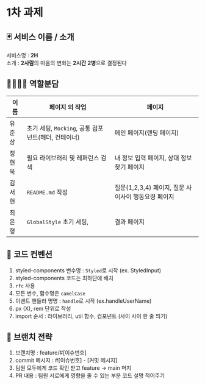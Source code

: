 # 1차 과제

## 🃏 서비스 이름 / 소개

서비스명 : **2H** <br/>
소개 : **2사람**의 마음의 변화는 **2시간** **2병**으로 결정된다

## 👨‍💻👩‍💻 역할분담

| 이름   | 페이지 외 작업                                      | 페이지                                              |
| ------ | --------------------------------------------------- | --------------------------------------------------- |
| 유준상 | 초기 세팅, `Mocking`, 공통 컴포넌트(헤더, 컨테이너) | 메인 페이지(랜딩 페이지)                            |
| 정현욱 | 필요 라이브러리 및 레퍼런스 검색                    | 내 정보 입력 페이지, 상대 정보 찾기 페이지          |
| 김서현 | `README.md` 작성                                    | 질문(1,2,3,4) 페이지, 질문 사이사이 행동요령 페이지 |
| 최은형 | `GlobalStyle` 초기 세팅,                            | 결과 페이지                                         |

## 📑 코드 컨벤션

1. styled-components 변수명 : `Styled`로 시작 (ex. StyledInput)
2. styled-components 코드는 최하단에 배치
3. `rfc` 사용
4. 모든 변수, 함수명은 `camelCase`
5. 이벤트 핸들러 명명 : `handle`로 시작 (ex.handleUserName)
6. px (X), rem 단위로 작성
7. import 순서 : 라이브러리, util 함수, 컴포넌트 (사이 사이 한 줄 띄기)

## 🗿 브랜치 전략

1. 브랜치명 : feature/#[이슈번호]
2. commit 메시지 : #[이슈번호] - [커밋 메시지]
3. 팀원 모두에게 코드 확인 받고 feature -> main 머지
4. PR 내용 : 팀원 서로에게 영향을 줄 수 있는 부분 코드 설명 적어주기
